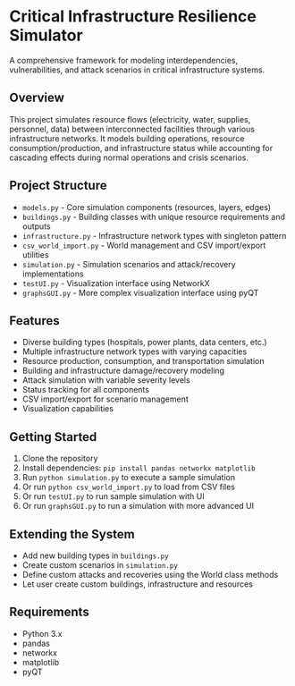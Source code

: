 # Critical Infrastructure Resilience Simulator

A comprehensive framework for modeling interdependencies, vulnerabilities, and attack scenarios in critical infrastructure systems.

## Overview

This project simulates resource flows (electricity, water, supplies, personnel, data) between interconnected facilities through various infrastructure networks. It models building operations, resource consumption/production, and infrastructure status while accounting for cascading effects during normal operations and crisis scenarios.

## Project Structure

- `models.py` - Core simulation components (resources, layers, edges)
- `buildings.py` - Building classes with unique resource requirements and outputs
- `infrastructure.py` - Infrastructure network types with singleton pattern
- `csv_world_import.py` - World management and CSV import/export utilities
- `simulation.py` - Simulation scenarios and attack/recovery implementations
- `testUI.py` - Visualization interface using NetworkX
- `graphsGUI.py` - More complex visualization interface using pyQT

## Features

- Diverse building types (hospitals, power plants, data centers, etc.)
- Multiple infrastructure network types with varying capacities
- Resource production, consumption, and transportation simulation
- Building and infrastructure damage/recovery modeling
- Attack simulation with variable severity levels
- Status tracking for all components
- CSV import/export for scenario management
- Visualization capabilities

## Getting Started

1. Clone the repository
2. Install dependencies: `pip install pandas networkx matplotlib`
3. Run `python simulation.py` to execute a sample simulation
4. Or run `python csv_world_import.py` to load from CSV files
5. Or run `testUI.py` to run sample simulation with UI
6. Or run `graphsGUI.py` to run a simulation with more advanced UI

## Extending the System

- Add new building types in `buildings.py`
- Create custom scenarios in `simulation.py`
- Define custom attacks and recoveries using the World class methods
- Let user create custom buildings, infrastructure and resources

## Requirements

- Python 3.x
- pandas
- networkx
- matplotlib
- pyQT
